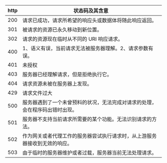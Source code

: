 http| 状态码及其含意
--|--
200| 请求已成功，请求所希望的响应头或数据体将随此响应返回。
301| 被请求的资源已永久移动到新位置。
302 |请求的资源现在临时从不同的 URI 响应请求。
400 |1、语义有误，当前请求无法被服务器理解。2、请求参数有误。
401 |未授权
403 |服务器已经理解请求，但是拒绝执行它。
404 |请求资源未被在服务器上发现。
429|请求文件过大
500 |服务器遇到了一个未曾预料的状况，无法完成对请求的处理，会在程序码出错时出现。
501 |服务器不支持当前请求所需要的某个功能。无法识别请求的方法。
502 |作为网关或者代理工作的服务器尝试执行请求时，从上游服务器接收到无效的响应。
503 |由于临时的服务器维护或者过载，服务器当前无法处理请求。